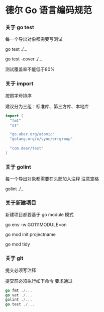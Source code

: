 # 德尔 Go 语言编码规范

### 关于 go test

每一个导出对象都需要写测试

go test ./...

go test -cover ./...

测试覆盖率不能低于80%

### 关于 import

按照字母排序

建议分为三组：标准库、第三方库、本地库

```go
import (
  "fmt"
  "os"

  "go.uber.org/atomic"
  "golang.org/x/sync/errgroup"
  
  "com.deer/test"
)
```



### 关于 golint

每一个导出对象都需要在头部加入注释 注意空格

golint ./...

### 关于新建项目

新建项目都要基于 go module 模式

go env -w GO111MODULE=on

go mod init projectname

go mod tidy

### 关于 git

提交必须写注释

提交前必须执行如下命令 要求通过

```go
go fmt ./...
go vet ./...
golint ./...
go test ./...
```


[Uber Go 语言编码规范]: https://github.com/xxjwxc/uber_go_guide_cn	"Uber Go 语言编码规范"


